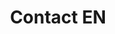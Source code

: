 ---
title: Contact EN
description: >-
  This is a desc
titre: Contact
slug: en/contact
layout: contact
image: null
i18nlanguage: en
draft: false
---